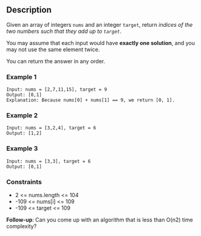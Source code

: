 ## **Description**
Given an array of integers `nums` and an integer `target`, return *indices of the two numbers such that they add up to `target`*.

You may assume that each input would have **exactly one solution**, and you may not use the same element twice.

You can return the answer in any order.

### **Example 1**
    Input: nums = [2,7,11,15], target = 9
    Output: [0,1]
    Explanation: Because nums[0] + nums[1] == 9, we return [0, 1].

### **Example 2**
    Input: nums = [3,2,4], target = 6
    Output: [1,2]

### **Example 3**
    Input: nums = [3,3], target = 6
    Output: [0,1]

### **Constraints**
* 2 <= nums.length <= 104
* -109 <= nums[i] <= 109
* -109 <= target <= 109

**Follow-up**: Can you come up with an algorithm that is less than O(n2) time complexity?